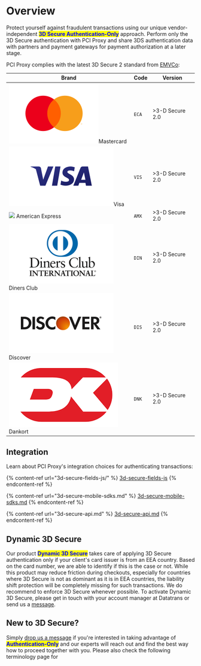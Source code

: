 # Overview

Protect yourself against fraudulent transactions using our unique vendor-independent <mark style="color:blue;">**3D Secure Authentication-Only**</mark> approach. Perform only the 3D Secure authentication with PCI Proxy and share 3DS authentication data with partners and payment gateways for payment authorization at a later stage.



PCI Proxy complies with the latest 3D Secure 2 standard from [EMVCo](https://www.linkedin.com/company/emvco/):

| Brand                                                       | Code  | Version         |
| ----------------------------------------------------------- | ----- | --------------- |
| ![](../.gitbook/assets/mastercard.svg)Mastercard            | `ECA` | >3-D Secure 2.0 |
| ![](../.gitbook/assets/visa.svg)Visa                        | `VIS` | >3-D Secure 2.0 |
| ![](../.gitbook/assets/card\_amex-old.svg) American Express | `AMX` | >3-D Secure 2.0 |
| ![](../.gitbook/assets/diners.svg)Diners Club               | `DIN` | >3-D Secure 2.0 |
| ![](../.gitbook/assets/discover.svg)Discover                | `DIS` | >3-D Secure 2.0 |
| ![](../.gitbook/assets/Dankort.png)Dankort                  | `DNK` | >3-D Secure 2.0 |

## Integration

Learn about PCI Proxy's integration choices for authenticating transactions:

{% content-ref url="3d-secure-fields-js/" %}
[3d-secure-fields-js](3d-secure-fields-js/)
{% endcontent-ref %}

{% content-ref url="3d-secure-mobile-sdks.md" %}
[3d-secure-mobile-sdks.md](3d-secure-mobile-sdks.md)
{% endcontent-ref %}

{% content-ref url="3d-secure-api.md" %}
[3d-secure-api.md](3d-secure-api.md)
{% endcontent-ref %}

## Dynamic 3D Secure

Our product <mark style="color:blue;">**Dynamic 3D Secure**</mark> takes care of applying 3D Secure authentication only if your client's card issuer is from an EEA country. Based on the card number, we are able to identify if this is the case or not. While this product may reduce friction during checkouts, especially for countries where 3D Secure is not as dominant as it is in EEA countries, the liability shift protection will be completely missing for such transactions. We do recommend to enforce 3D Secure whenever possible. To activate Dynamic 3D Secure, please get in touch with your account manager at Datatrans or send us a [message](../help/contact.md).



## New to 3D Secure?&#x20;

Simply [drop us a message](https://www.pci-proxy.com/pci-proxy/contact/) if you're interested in taking advantage of <mark style="color:blue;">**Authentication-Only**</mark> and our experts will reach out and find the best way how to proceed together with you. Please also check the following terminology page for&#x20;
